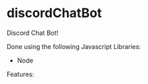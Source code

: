 # discordChatBot
Discord Chat Bot!

Done using the following Javascript Libraries:
- Node

Features:
